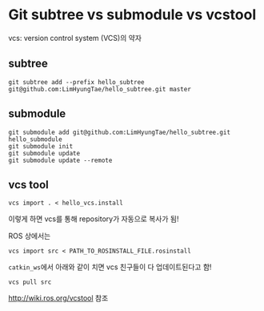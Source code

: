 # Git subtree vs submodule vs vcstool

vcs: version control system (VCS)의 약자 
 

## subtree


```
git subtree add --prefix hello_subtree git@github.com:LimHyungTae/hello_subtree.git master
```

## submodule

```
git submodule add git@github.com:LimHyungTae/hello_subtree.git hello_submodule
git submodule init
git submodule update
git submodule update --remote
```

## vcs tool

```
vcs import . < hello_vcs.install
```

이렇게 하면 vcs를 통해 repository가 자동으로 복사가 됨!

ROS 상에서는 

```
vcs import src < PATH_TO_ROSINSTALL_FILE.rosinstall
```

`catkin_ws`에서 아래와 같이 치면 vcs 친구들이 다 업데이트된다고 함!

```
vcs pull src
```

http://wiki.ros.org/vcstool 참조




